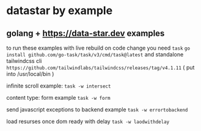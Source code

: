 # datastar by example
## golang + https://data-star.dev examples

to run these examples with live rebuild on code change you need `task` `go install github.com/go-task/task/v3/cmd/task@latest`
and standalone tailwindcss cli `https://github.com/tailwindlabs/tailwindcss/releases/tag/v4.1.11` ( put into /usr/local/bin )

infinite scroll example:
`task -w intersect`

content type: form example
`task -w form`

send javascript exceptions to backend example
`task -w errortobackend`

load resurses once dom ready with delay
`task -w laodwithdelay` 
